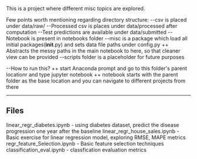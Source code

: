 This is a project where different misc topics are explored.

Few points worth mentioning regarding directory structure:
--csv is placed under data/raw/
--Processed csv is places under data/processed after computation
--Test predictions are available under data/submitted
--Notebook is present in notebooks folder
--misc is a package which load all initial packages(__init__.py) and sets data file paths under config.py
  ++ Abstracts the messy paths in the main notebook to here, so that cleaner view can be provided
--scripts folder is a placeholder for future purposes

--How to run this?
  ++ start Anaconda prompt and go to this folder's parent locationr and type jupyter notebook
  ++ notebook starts with the parent folder as the base location and you can navigate to different projects from there



---------------------------------------------------
Files
--------------------------------------------------
linear_regr_diabetes.ipynb - using diabetes dataset, predict the disease progression one year after the baseline
linear_regr_house_sales.ipynb - Basic exercise for linear regression model, exploring RMSE, MAPE metrics 
regr_feature_Selection.ipynb - Basic feature selection techniques
classification_eval.ipynb - classfication evaluation metrics

